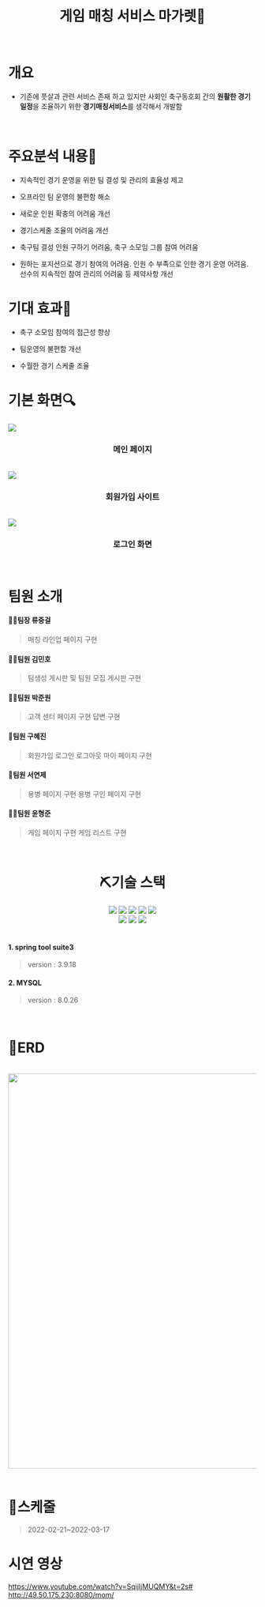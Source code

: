 # <div align="center">게임 매칭 서비스 마가렛🍪</div>
<br>

# 개요
  * 기존에 풋살과 관련 서비스 존재 하고 있지만 사회인 축구동호회 간의 **원활한 경기일정**을 조율하기 위한 **경기매칭서비스**를 생각해서 개발함
<br>

#  주요분석 내용📃

   

* 지속적인 경기 운영을 위한 팀 결성 및 관리의 효율성 제고

   

* 오프라인 팀 운영의 불편함 해소

   

* 새로운 인원 확충의 어려움 개선

   

* 경기스케줄 조율의 어려움 개선

   

* 축구팀 결성 인원 구하기 어려움, 축구 소모임 그룹 참여 어려움

   

* 원하는 포지션으로 경기 참여의 어려움. 인원 수 부족으로 인한 경기 운영 어려움. 선수의 지속적인 참여   관리의 어려움 등 제약사항 개선

   

#  기대 효과🎁

   

* 축구 소모임 참여의 접근성 향상

   

* 팀운영의 불편함 개선

   

* 수월한 경기 스케줄 조율

             



# 기본 화면🔍

 <img src=https://user-images.githubusercontent.com/88082341/158760694-8887449a-e872-4461-89ee-8767aa018bf4.PNG>
  <div align=center><h3>메인 페이지</h3></div>
    <br>
 <img src=https://user-images.githubusercontent.com/88082341/158760670-aafe1e2e-b051-42ac-9831-fff62570b700.PNG>
    <div align=center><h3>회원가입 사이트</h3></div>
       <br>
 <img src=https://user-images.githubusercontent.com/88082341/158760670-aafe1e2e-b051-42ac-9831-fff62570b700.PNG>     
  <div align=center><h3>로그인 화면</h3></div>
       <br>


# 팀원 소개
#### 🙆‍♂️팀장 류중걸
>매칭 라인업 페이지 구현

#### 🧏‍♂️팀원 김민호
  >팀생성 게시판 및 팀원 모집 게시판 구현
#### 💁‍♂️팀원 박준원
  >고객 센터 페이지 구현 답변 구현
#### 🧏‍팀원 구혜진
  >회원가입 로그인 로그아웃 마이 페이지 구현
#### 💁‍팀원 서연제
  >용병 페이지 구현 용병 구인 페이지 구현
#### 🙎‍♂️팀원 윤형준
  >게임 페이지 구현 게임 리스트 구현

</br>
 <div align=center><h1>⛏기술 스택</h1></div>
<div align=center> 

  <img src="https://img.shields.io/badge/JAVA-007396?style=for-the-badge&logo=java&logoColor=white">
    <img src="https://img.shields.io/badge/html5-E34F26?style=for-the-badge&logo=html5&logoColor=white">
<img src="https://img.shields.io/badge/css-1572B6?style=for-the-badge&logo=css3&logoColor=white">
<img src="https://img.shields.io/badge/javascript-F7DF1E?style=for-the-badge&logo=javascript&logoColor=black">
<img src="https://img.shields.io/badge/jquery-0769AD?style=for-the-badge&logo=jquery&logoColor=white">
<br>
<img src="https://img.shields.io/badge/mysql-4479A1?style=for-the-badge&logo=mysql&logoColor=white">
<img src="https://img.shields.io/badge/spring-6DB33F?style=for-the-badge&logo=spring&logoColor=white">
<img src="https://img.shields.io/badge/bootstrap-7952B3?style=for-the-badge&logo=bootstrap&logoColor=white">

</div>
<br>
 
   #### 1. spring tool suite3
   > version : 3.9.18

   #### 2. MYSQL 
   >  version : 8.0.26

</br>
<h1>💾ERD</h1>
<br>
  <div align="center">
  <img src=https://user-images.githubusercontent.com/88082341/158753987-f6aa0db2-f2b6-45b5-9bbe-48006fc6fe81.png width="1000" height="800"/>
  </div>
  <br>
  
# 📅스케줄

>2022-02-21~2022-03-17

# 시연 영상 
https://www.youtube.com/watch?v=SqijIjMUQMY&t=2s# 
http://49.50.175.230:8080/mom/
 
